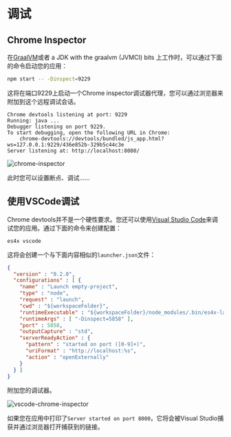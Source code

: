 # 调试

## Chrome Inspector

在[GraalVM](https://graalvm.org)或者 a JDK with the graalvm (JVMCI) bits 上工作时，可以通过下面的命令启动您的应用：

```sh
npm start -- -Dinspect=9229
```

这将在端口9229上启动一个Chrome inspector调试器代理，您可以通过浏览器来附加到这个远程调试会话。

```
Chrome devtools listening at port: 9229
Running: java ...
Debugger listening on port 9229.
To start debugging, open the following URL in Chrome:
    chrome-devtools://devtools/bundled/js_app.html?ws=127.0.0.1:9229/436e852b-329b5c44c3e
Server listening at: http://localhost:8080/
```

![chrome-inspector](./res/debug.png)

此时您可以设置断点、调试……

## 使用VSCode调试

Chrome devtools并不是一个硬性要求。您还可以使用[Visual Studio Code](https://code.visualstudio.com)来调试您的应用。通过下面的命令来创建配置：

```
es4x vscode
```

这将会创建一个与下面内容相似的`launcher.json`文件：

```json
{
  "version" : "0.2.0",
  "configurations" : [ {
    "name" : "Launch empty-project",
    "type" : "node",
    "request" : "launch",
    "cwd" : "${workspaceFolder}",
    "runtimeExecutable" : "${workspaceFolder}/node_modules/.bin/es4x-launcher",
    "runtimeArgs" : [ "-Dinspect=5858" ],
    "port" : 5858,
    "outputCapture" : "std",
    "serverReadyAction" : {
      "pattern" : "started on port ([0-9]+)",
      "uriFormat" : "http://localhost:%s",
      "action" : "openExternally"
    }
  } ]
}
```

附加您的调试器。

![vscode-chrome-inspector](./res/vscode-debug.png)

如果您在应用中打印了`Server started on port 8000`，它将会被Visual Studio捕获并通过浏览器打开捕获到的链接。
